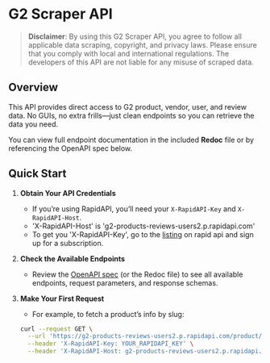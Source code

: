 # G2 Scraper API

> **Disclaimer**: By using this G2 Scraper API, you agree to follow all applicable data scraping, copyright, and privacy laws. Please ensure that you comply with local and international regulations. The developers of this API are not liable for any misuse of scraped data.

## Overview

This API provides direct access to G2 product, vendor, user, and review data. No GUIs, no extra frills—just clean endpoints so you can retrieve the data you need.

You can view full endpoint documentation in the included **Redoc** file or by referencing the OpenAPI spec below.

## Quick Start

1. **Obtain Your API Credentials**  
   - If you’re using RapidAPI, you’ll need your `X-RapidAPI-Key` and `X-RapidAPI-Host`.
   - 'X-RapidAPI-Host' is 'g2-products-reviews-users2.p.rapidapi.com'
   - To get you 'X-RapidAPI-Key', go to the [listing](https://rapidapi.com/G2Scraper/api/g2-products-reviews-users2/pricing) on rapid api and sign up for a subscription.

2. **Check the Available Endpoints**  
   - Review the [OpenAPI spec](./OpenApiDefinition.json) (or the Redoc file) to see all available endpoints, request parameters, and response schemas.

3. **Make Your First Request**  
   - For example, to fetch a product’s info by slug:

   ```bash
   curl --request GET \
     --url 'https://g2-products-reviews-users2.p.rapidapi.com/product/slack' \
     --header 'X-RapidAPI-Key: YOUR_RAPIDAPI_KEY' \
     --header 'X-RapidAPI-Host: g2-products-reviews-users2.p.rapidapi.com'
